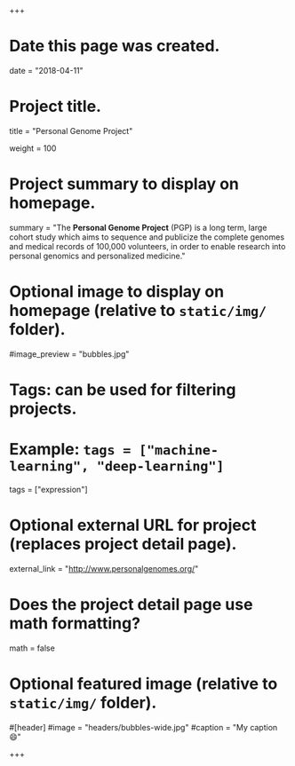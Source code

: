 +++
# Date this page was created.
date = "2018-04-11"

# Project title.
title = "Personal Genome Project"

weight = 100
# Project summary to display on homepage.
summary = "The **Personal Genome Project** (PGP) is a long term, large cohort study which aims to sequence and publicize the complete genomes and medical records of 100,000 volunteers, in order to enable research into personal genomics and personalized medicine."

# Optional image to display on homepage (relative to `static/img/` folder).
#image_preview = "bubbles.jpg"

# Tags: can be used for filtering projects.
# Example: `tags = ["machine-learning", "deep-learning"]`
tags = ["expression"]

# Optional external URL for project (replaces project detail page).
external_link = "http://www.personalgenomes.org/"

# Does the project detail page use math formatting?
math = false

# Optional featured image (relative to `static/img/` folder).
#[header]
#image = "headers/bubbles-wide.jpg"
#caption = "My caption :smile:"


+++
